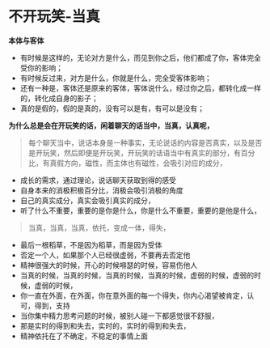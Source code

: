 # 不开玩笑-当真



**本体与客体**

* 有时候是这样的，无论对方是什么，而见到你之后，他们都成了你，客体完全受你的影响；
* 有时候反过来，对方是什么，你就是什么，完全受客体影响；
* 还有一种是，客体还是原来的客体，客体说什么，经过你之后，都转化成一样的，转化成自身的影子；
* 真的是假的，假的是真的，没有可以是有，有可以是没有；

**为什么总是会在开玩笑的话，闲着聊天的话当中，当真，认真呢，**

> 每个聊天当中，说话本身是一种事实，无论说话的内容是否真实，以及是否是开玩笑，然后即便是开玩笑，开玩笑的话语当中有真实的部分，有百分比，有真假方向，磁性，而主体也有磁性，会吸引对应的成分，

* 成长的需求，通过理论，说话聊天获取到得的感受
* 自身本来的消极积极百分比，消极会吸引消极的角度
* 自己的真实成分，真实会吸引真实的成分，
* 听了什么不重要，重要的是你是什么，你是什么不重要，重要的是他是什么，

> 当真，当真，当真，依托，变成一体，得失，

* 最后一根稻草，不是因为稻草，而是因为受体
* 否定一个人，如果那个人已经很虚弱，不要再去否定他
* 精神很强大的时候，开心的时候嘚瑟的时候，容易伤他人
* 当真的时候，当真的时候，当真的时候，当真的时候，虚弱的时候，虚弱的时候，虚弱的时候，
* 你一直在外面，在外面，你在意外面的每一个得失，你内心渴望被肯定，认可，得到，支持
* 当你集中精力思考问题的时候，被别人碰一下都感觉很不舒服，
* 那是实时的得到和失去，实时的，实时的得到和失去，
* 精神依托在了不确定，不稳定的事情上面

